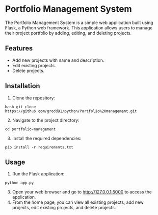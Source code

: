 # Portfolio Management System

The Portfolio Management System is a simple web application built using Flask, a Python web framework. This application allows users to manage their project portfolio by adding, editing, and deleting projects.

## Features

- Add new projects with name and description.
- Edit existing projects.
- Delete projects.

## Installation

1. Clone the repository:

`bash
git clone https://github.com/grodd91/python/Portfolio%20management.git`

2. Navigate to the project directory:

`cd portfolio-management`

3. Install the required dependencies:

`pip install -r requirements.txt`

## Usage
1. Run the Flask application:

`python app.py`

3. Open your web browser and go to http://127.0.0.1:5000 to access the application.
4. From the home page, you can view all existing projects, add new projects, edit existing projects, and delete projects.


